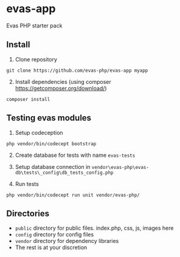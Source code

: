 # evas-app
Evas PHP starter pack

## Install
1. Clone repository
```
git clone https://github.com/evas-php/evas-app myapp
```
2. Install dependencies (using composer https://getcomposer.org/download/)
```
composer install
```

## Testing evas modules
1. Setup codeception
```
php vendor/bin/codecept bootstrap
```
2. Create database for tests with name `evas-tests`

3. Setup database connection in `vendor\evas-php\evas-db\tests\_config\db_tests_config.php`

4. Run tests
```
php vendor/bin/codecept run unit vendor/evas-php/
```

## Directories
- `public` directory for public files. index.php, css, js, images here
- `config` directory for config files
- `vendor` directory for dependency libraries
- The rest is at your discretion 
